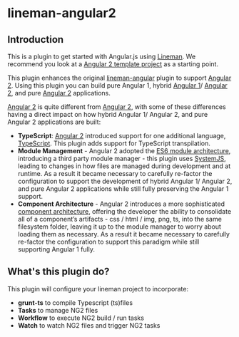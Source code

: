 # lineman-angular2

## Introduction
This is a plugin to get started with Angular.js using
[Lineman](http://linemanjs.com). We recommend you look at a
[Angular 2 template project](https://github.com/RodrigoMattosoSilveira/lineman-angular2-template/)
as a starting point.

This plugin enhances the original  [lineman-angular](https://github.com/linemanjs/lineman-angular) plugin to support [Angular 2](https://angular.io/). Using this plugin you can build pure Angular 1, hybrid [Angular 1](https://angularjs.org/)/ [Angular 2](https://angular.io/), and pure [Angular 2](https://angular.io/) applications.

[Angular 2](https://angular.io/) is quite different from [Angular 2](https://angular.io/), with some of these differences having a direct impact on how hybrid Angular 1/ Angular 2, and pure Angular 2 applications are built:

* **TypeScript**: [Angular 2](https://angular.io/) introduced support for one additional language, [TypeScript](https://www.typescriptlang.org/). This plugin adds support for TypeScript transpilation.
* **Module Management** - Angular 2 adopted the [ES6 module architecture](http://exploringjs.com/es6/ch_modules.html), introducing a third party module manager - this plugin uses [SystemJS](https://github.com/systemjs/systemjs), leading to changes in how files are managed during development and at runtime. As a result it became necessary to carefully re-factor the configuration to support the development of hybrid Angular 1/ Angular 2, and pure Angular 2 applications while still fully preserving the Angular 1 support.
* **Component Architecture** - Angular 2 introduces a more sophisticated [component architecture](https://angular.io/docs/ts/latest/guide/architecture.html), offering the developer the ability to consolidate all of a component’s artifacts - css / html / img, png, ts, into the same filesystem folder, leaving it up to the module manager to worry about loading them as necessary. As a result it became necessary to carefully re-factor the configuration to support this paradigm while still supporting Angular 1 fully.

## What's this plugin do?

This plugin will configure your lineman project to incorporate:

 * **grunt-ts** to compile Typescript (ts)files
 * **Tasks** to manage NG2 files
 * **Workflow** to execute NG2 build / run tasks
 * **Watch** to watch NG2 files and trigger NG2 tasks


